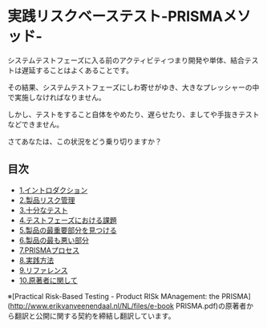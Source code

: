 # 実践リスクベーステスト-PRISMAメソッド-

システムテストフェーズに入る前のアクティビティつまり開発や単体、結合テストは遅延することはよくあることです。

その結果、システムテストフェーズにしわ寄せがゆき、大きなプレッシャーの中で実施しなければなりません。

しかし、テストをすること自体をやめたり、遅らせたり、ましてや手抜きテストなどできません。

さてあなたは、この状況をどう乗り切りますか？

## 目次

* [1.イントロダクション](1.Intoroduction.md)
* [2.製品リスク管理](2.ProductRiskManagement.md)
* [3.十分なテスト](3.GoodEnoughTesting.md)
* [4.テストフェーズにおける課題](4.TheTestingChellenge.md)
* [5.製品の最重要部分を見つける](5.TheMostImportantPartsOfTheProduct.md)
* [6.製品の最も悪い部分](6.TheWorstAreaOfTheProduct.md)
* [7.PRISMAプロセス](7.ThePRISMAProcess.md)
* [8.実践方法](8.PracticalExperiences.md)
* [9.リファレンス](9.Referrences.md)
* [10.原著者に関して](10.Biography.md)

※[Practical Risk-Based Testing - Product RISk MAnagement: the PRISMA](http://www.erikvanveenendaal.nl/NL/files/e-book PRISMA.pdf)の原著者から翻訳と公開に関する契約を締結し翻訳しています。

